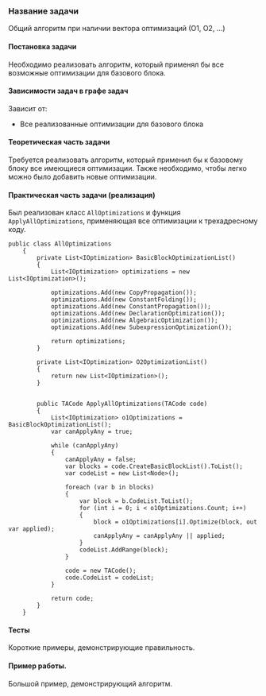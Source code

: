 ﻿### Название задачи
Общий алгоритм при наличии вектора оптимизаций (О1, О2, ...)

#### Постановка задачи
Необходимо реализовать алгоритм, который применял бы все возможные оптимизации для базового блока.

#### Зависимости задач в графе задач
Зависит от:
- Все реализованные оптимизации для базового блока

#### Теоретическая часть задачи
Требуется реализовать алгоритм, который применил бы к базовому блоку все имеющиеся оптимизации. Также необходимо, чтобы легко можно было добавить новые оптимизации.

#### Практическая часть задачи (реализация)
Был реализован класс `AllOptimizations` и функция `ApplyAllOptimizations`, применяющая все оптимизации к трехадресному коду.
```
public class AllOptimizations
	{
		private List<IOptimization> BasicBlockOptimizationList()
		{
			List<IOptimization> optimizations = new List<IOptimization>();

			optimizations.Add(new CopyPropagation());
			optimizations.Add(new ConstantFolding());
			optimizations.Add(new ConstantPropagation());
			optimizations.Add(new DeclarationOptimization());
			optimizations.Add(new AlgebraicOptimization());
			optimizations.Add(new SubexpressionOptimization());

			return optimizations;
		}

        private List<IOptimization> O2OptimizationList()
        {
            return new List<IOptimization>();
        }


        public TACode ApplyAllOptimizations(TACode code)
		{
			List<IOptimization> o1Optimizations = BasicBlockOptimizationList();
            var canApplyAny = true;

            while (canApplyAny)
            {
                canApplyAny = false;
                var blocks = code.CreateBasicBlockList().ToList();
                var codeList = new List<Node>();

                foreach (var b in blocks)
                {
                    var block = b.CodeList.ToList();
                    for (int i = 0; i < o1Optimizations.Count; i++)
                    {
                        block = o1Optimizations[i].Optimize(block, out var applied);
                        canApplyAny = canApplyAny || applied;
                    }
                    codeList.AddRange(block);
                }

                code = new TACode();
                code.CodeList = codeList;
            }

			return code;
		}
	}

```
#### Тесты
Короткие примеры, демонстрирующие правильность.

#### Пример работы.
Большой пример, демонстрирующий алгоритм.
